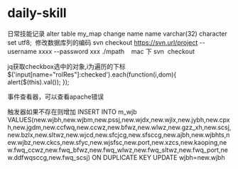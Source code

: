# daily-skill
日常技能记录
alter table my_map change name name varchar(32) character set utf8;  修改数据库列的编码
svn checkout https://svn.url/project --username xxxx --password xxx ./mpath    mac 下 svn  checkout


jq获取checkbox选中的对象,i为遍历的下标
 $('input[name="rolRes"]:checked').each(function(i,dom){
      alert($(this).val());
});
 
 事件查看器，可以查看apache错误
 
触发器如果不存在则增加
INSERT INTO m_wjb VALUES(new.wjbh,new.wjbm,new.pssj,new.wjdx,new.wjlx,new.jybh,new.cpxh,new.jgdm,new.ccfwq,new.ccwz,new.bfwz,new.wlwz,new.gzz_xh,new.scsj,new.bzlx,new.sltwz,new.wjcd,new.sfcjcg,new.sfsccg,new.ajbh,new.wjbhts,new.wjbz,new.ckcs,new.sfyc,new.wjsfsc,new.port,new.xzcs,new.kaoping,new.fwq_ccwz,new.fwq_bfwz,new.fwq_wlwz,new.fwq_sltwz,new.fwq_port,new.ddfwqsccg,new.fwq_scsj) ON DUPLICATE KEY UPDATE wjbh=new.wjbh
